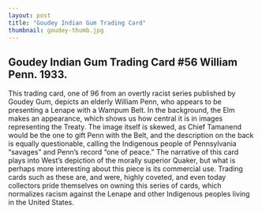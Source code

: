 ```yaml
---
layout: post
title: "Goudey Indian Gum Trading Card"
thumbnail: goudey-thumb.jpg
---
```


## Goudey Indian Gum Trading Card #56 William Penn. 1933.

This trading card, one of 96 from an overtly racist series published by Goudey Gum, depicts an elderly William Penn, who appears to be presenting a Lenape with a Wampum Belt. In the background, the Elm makes an appearance, which shows us how central it is in images representing the Treaty. The image itself is skewed, as Chief Tamanend would be the one to gift Penn with the Belt, and the description on the back is equally questionable, calling the Indigenous people of Pennsylvania “savages” and Penn’s record “one of peace.” The narrative of this card plays into West’s depiction of the morally superior Quaker, but what is perhaps more interesting about this piece is its commercial use. Trading cards such as these are, and were, highly coveted, and even today collectors pride themselves on owning this series of cards, which normalizes racism against the Lenape and other Indigenous peoples living in the United States.
